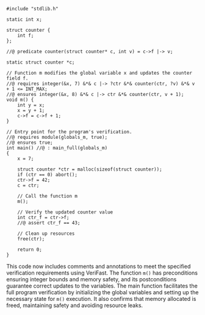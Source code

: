 ```
#include "stdlib.h"

static int x;

struct counter {
    int f;
};

//@ predicate counter(struct counter* c, int v) = c->f |-> v;

static struct counter *c;

// Function m modifies the global variable x and updates the counter field f.
//@ requires integer(&x, 7) &*& c |-> ?ctr &*& counter(ctr, ?v) &*& v + 1 <= INT_MAX;
//@ ensures integer(&x, 8) &*& c |-> ctr &*& counter(ctr, v + 1);
void m() {
    int y = x;
    x = y + 1;
    c->f = c->f + 1;
}

// Entry point for the program's verification.
//@ requires module(globals_m, true);
//@ ensures true;
int main() //@ : main_full(globals_m)
{
    x = 7;

    struct counter *ctr = malloc(sizeof(struct counter));
    if (ctr == 0) abort();
    ctr->f = 42;
    c = ctr;

    // Call the function m
    m();

    // Verify the updated counter value
    int ctr_f = ctr->f;
    //@ assert ctr_f == 43;

    // Clean up resources
    free(ctr);

    return 0;
}
```

This code now includes comments and annotations to meet the specified verification requirements using VeriFast. The function `m()` has preconditions ensuring integer bounds and memory safety, and its postconditions guarantee correct updates to the variables. The main function facilitates the full program verification by initializing the global variables and setting up the necessary state for `m()` execution. It also confirms that memory allocated is freed, maintaining safety and avoiding resource leaks.
